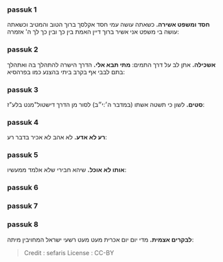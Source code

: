 
### passuk 1
<b>חסד ומשפט אשירה.</b> כשאתה עושה עמי חסד אקלסך ברוך הטוב והמטיב וכשאתה עושה בי משפט אני אשיר ברוך דיין האמת בין כך ובין כך לך ה' אזמרה:

### passuk 2
<b>אשכילה.</b> אתן לב על דרך התמים:
<b>מתי תבא אלי.</b> הדרך הישרה להתהלך בה ואתהלך בתם לבבי אף בקרב ביתי בהצנע כמו בפרהסיא:

### passuk 3
<b>סטים.</b> לשון כי תשטה אשתו (במדבר ה׳:י״ב) לסור מן הדרך דישטול"מנט בלע"ז:

### passuk 4
<b>רע לא אדע.</b> לא אהב לא אכיר בדבר רע:

### passuk 5
<b>אותו לא אוכל.</b> שיהא חבירי שלא אלמד ממעשיו:

### passuk 6

### passuk 7

### passuk 8
<b>לבקרים אצמית.</b> מדי יום יום אכרית מעט מעט רשעי ישראל המחויבין מיתה:

>Credit : sefaris
>License : CC-BY